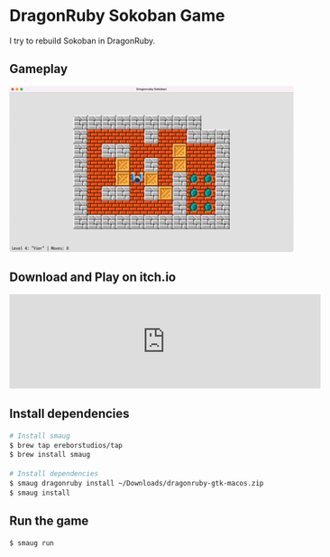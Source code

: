 # DragonRuby Sokoban Game

I try to rebuild Sokoban in DragonRuby.

## Gameplay

![Animated Gif of gameplay](.github/dragonruby-sokoban.gif)

## Download and Play on itch.io

<iframe frameborder="0" src="https://itch.io/embed/1873848?linkback=true" width="552" height="167"><a href="https://webmatze.itch.io/dragonruby-sokoban">Dragonruby Sokoban by webmatze</a></iframe>

## Install dependencies

```bash
# Install smaug
$ brew tap ereborstudios/tap
$ brew install smaug

# Install dependencies
$ smaug dragonruby install ~/Downloads/dragonruby-gtk-macos.zip
$ smaug install
```

## Run the game
```bash
$ smaug run
```
